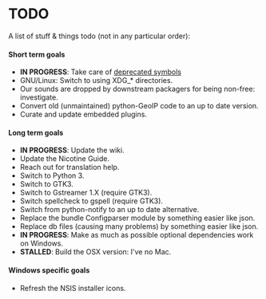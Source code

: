 # TODO

A list of stuff & things todo (not in any particular order):

#### Short term goals

* **IN PROGRESS**: Take care of [deprecated symbols](DEPRECATED_SYMBOLS.md)
* GNU/Linux: Switch to using XDG_* directories.
* Our sounds are dropped by downstream packagers for being non-free: investigate.
* Convert old (unmaintained) python-GeoIP code to an up to date version.
* Curate and update embedded plugins.

#### Long term goals

* **IN PROGRESS**: Update the wiki.
* Update the Nicotine Guide.
* Reach out for translation help.
* Switch to Python 3.
* Switch to GTK3.
* Switch to Gstreamer 1.X (require GTK3).
* Switch spellcheck to gspell (require GTK3).
* Switch from python-notify to an up to date alternative.
* Replace the bundle Configparser module by something easier like json.
* Replace db files (causing many problems) by something easier like json.
* **IN PROGRESS**: Make as much as possible optional dependencies work on Windows.
* **STALLED**: Build the OSX version: I've no Mac.

#### Windows specific goals

* Refresh the NSIS installer icons.

